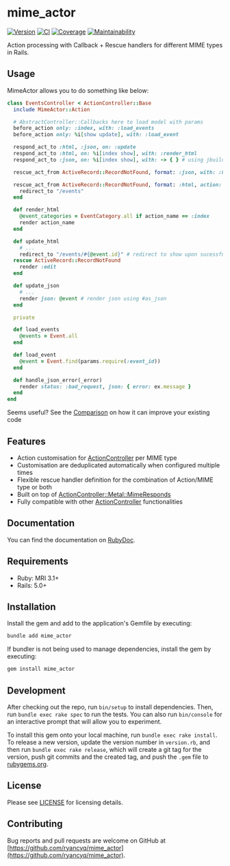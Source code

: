 # mime_actor

[![Version][rubygems_badge]][rubygems]
[![CI][ci_badge]][ci_workflows]
[![Coverage][coverage_badge]][coverage]
[![Maintainability][maintainability_badge]][maintainability]

Action processing with Callback + Rescue handlers for different MIME types in Rails.

## Usage

MimeActor allows you to do something like below:
```rb
class EventsController < ActionController::Base
  include MimeActor::Action

  # AbstractController::Callbacks here to load model with params
  before_action only: :index, with: :load_events
  before_action only: %i[show update], with: :load_event

  respond_act_to :html, :json, on: :update
  respond_act_to :html, on: %i[index show], with: :render_html
  respond_act_to :json, on: %i[index show], with: -> { } # using jbuilder

  rescue_act_from ActiveRecord::RecordNotFound, format: :json, with: :handle_json_error

  rescue_act_from ActiveRecord::RecordNotFound, format: :html, action: :show do
    redirect_to "/events"
  end

  def render_html
    @event_categories = EventCategory.all if action_name == :index
    render action_name
  end

  def update_html
    # ...
    redirect_to "/events/#{@event.id}" # redirect to show upon sucessful update
  rescue ActiveRecord::RecordNotFound
    render :edit
  end

  def update_json
    # ...
    render json: @event # render json using #as_json
  end

  private

  def load_events
    @events = Event.all
  end

  def load_event
    @event = Event.find(params.require(:event_id))
  end

  def handle_json_error(_error)
    render status: :bad_request, json: { error: ex.message }
  end
end
```

Seems useful? See the [Comparison][doc_comparison] on how it can improve your existing code

## Features

- Action customisation for [ActionController][doc_action_controller] per MIME type
- Customisation are deduplicated automatically when configured multiple times
- Flexible rescue handler definition for the combination of Action/MIME type or both
- Built on top of [ActionController::Metal::MimeResponds][doc_action_controller_mime_responds]
- Fully compatible with other [ActionController][doc_action_controller] functionalities 

## Documentation

You can find the documentation on [RubyDoc][doc_mime_actor].

## Requirements

- Ruby: MRI 3.1+
- Rails: 5.0+

## Installation

Install the gem and add to the application's Gemfile by executing:
```sh
bundle add mime_actor
```

If bundler is not being used to manage dependencies, install the gem by executing:
```sh
gem install mime_actor
```

## Development

After checking out the repo, run `bin/setup` to install dependencies. Then, run `bundle exec rake spec` to run the tests. You can also run `bin/console` for an interactive prompt that will allow you to experiment.

To install this gem onto your local machine, run `bundle exec rake install`. To release a new version, update the version number in `version.rb`, and then run `bundle exec rake release`, which will create a git tag for the version, push git commits and the created tag, and push the `.gem` file to [rubygems.org](https://rubygems.org).

## License
Please see [LICENSE](https://github.com/ryancyq/mime_actor/blob/main/LICENSE) for licensing details.

## Contributing

Bug reports and pull requests are welcome on GitHub at [https://github.com/ryancyq/mime_actor](https://github.com/ryancyq/mime_actor).

[rubygems_badge]: https://img.shields.io/gem/v/mime_actor.svg
[rubygems]: https://rubygems.org/gems/mime_actor
[ci_badge]: https://github.com/ryancyq/mime_actor/actions/workflows/build.yml/badge.svg
[ci_workflows]: https://github.com/ryancyq/mime_actor/actions/workflows/
[coverage_badge]: https://codecov.io/gh/ryancyq/mime_actor/graph/badge.svg?token=4C091RHXC3
[coverage]: https://codecov.io/gh/ryancyq/mime_actor
[maintainability_badge]: https://api.codeclimate.com/v1/badges/06689606dc3f3945dc1b/maintainability
[maintainability]: https://codeclimate.com/github/ryancyq/mime_actor/maintainability

[doc_mime_actor]: https://rubydoc.info/gems/mime_actor
[doc_action_controller]: https://rubydoc.info/gems/actionpack/ActionController/Metal
[doc_action_controller_mime_responds]: https://rubydoc.info/gems/actionpack/ActionController/MimeResponds
[doc_comparison]: https://github.com/ryancyq/mime_actor/blob/main/COMPARE.md